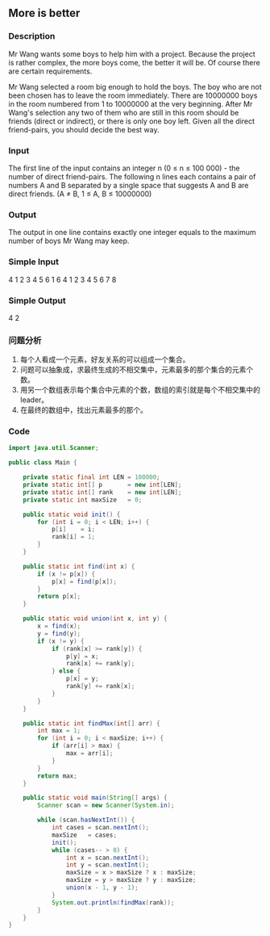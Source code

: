 ## More is better 

### Description
Mr Wang wants some boys to help him with a project. Because the project is rather complex, the more boys come, the better it will be. Of course there are certain requirements. 

Mr Wang selected a room big enough to hold the boys. The boy who are not been chosen has to leave the room immediately. There are 10000000 boys in the room numbered from 1 to 10000000 at the very beginning. After Mr Wang's selection any two of them who are still in this room should be friends (direct or indirect), or there is only one boy left. Given all the direct friend-pairs, you should decide the best way. 

### Input
The first line of the input contains an integer n (0 ≤ n ≤ 100 000) - the number of direct friend-pairs. The following n lines each contains a pair of numbers A and B separated by a single space that suggests A and B are direct friends. (A ≠ B, 1 ≤ A, B ≤ 10000000)

### Output
The output in one line contains exactly one integer equals to the maximum number of boys Mr Wang may keep. 

### Simple Input
4
1 2
3 4
5 6
1 6
4
1 2
3 4
5 6
7 8

### Simple Output
4
2

### 问题分析
1. 每个人看成一个元素，好友关系的可以组成一个集合。
1. 问题可以抽象成，求最终生成的不相交集中，元素最多的那个集合的元素个数。
1. 用另一个数组表示每个集合中元素的个数，数组的索引就是每个不相交集中的 leader。
1. 在最终的数组中，找出元素最多的那个。

### Code
```java
import java.util.Scanner;

public class Main {

    private static final int LEN = 100000;
    private static int[] p       = new int[LEN];
    private static int[] rank    = new int[LEN];
    private static int maxSize   = 0;

    public static void init() {
        for (int i = 0; i < LEN; i++) {
            p[i]    = i;
            rank[i] = 1;
        }
    }

    public static int find(int x) {
        if (x != p[x]) {
            p[x] = find(p[x]);
        }
        return p[x];
    }

    public static void union(int x, int y) {
        x = find(x);
        y = find(y);
        if (x != y) {
            if (rank[x] >= rank[y]) {
                p[y] = x;
                rank[x] += rank[y];
            } else {
                p[x] = y;
                rank[y] += rank[x];
            }
        }
    }

    public static int findMax(int[] arr) {
        int max = 1;
        for (int i = 0; i < maxSize; i++) {
            if (arr[i] > max) {
                max = arr[i];
            }
        }
        return max;
    }

    public static void main(String[] args) {
        Scanner scan = new Scanner(System.in);

        while (scan.hasNextInt()) {
            int cases = scan.nextInt();
            maxSize   = cases;
            init();
            while (cases-- > 0) {
                int x = scan.nextInt();
                int y = scan.nextInt();
                maxSize = x > maxSize ? x : maxSize;
                maxSize = y > maxSize ? y : maxSize;
                union(x - 1, y - 1);
            }
            System.out.println(findMax(rank));
        }
    }
}
```